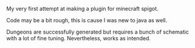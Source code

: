 My very first attempt at making a plugin for minecraft spigot.

Code may be a bit rough, this is cause I was new to java as well.

Dungeons are successfully generated but requires a bunch of schematic with a lot of fine tuning. Nevertheless, works as intended.
